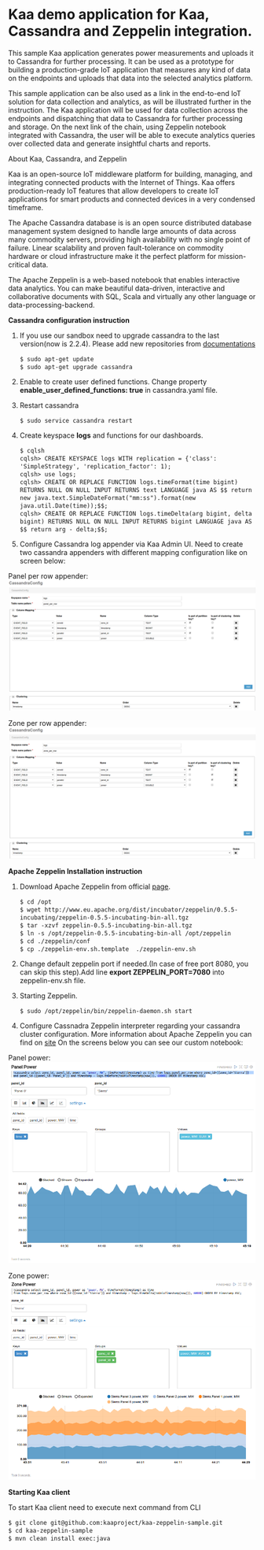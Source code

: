 Kaa demo application for Kaa, Cassandra and Zeppelin integration.
============================
This sample Kaa application generates power measurements and uploads it to Cassandra for further processing. It can be used as a prototype for building a production-grade IoT application that measures any kind of data on the endpoints and uploads that data into the selected analytics platform.

This sample application can be also used as a link in the end-to-end IoT solution for data collection and analytics, as will be illustrated further in the instruction. The Kaa application will be used for data collection across the endpoints and dispatching that data to Cassandra for further processing and storage. On the next link of the chain, using Zeppelin notebook integrated with Cassandra, the user will be able to execute analytics queries over collected data and generate insightful charts and reports. 

About Kaa, Cassandra, and Zeppelin

Kaa is an open-source IoT middleware platform for building, managing, and integrating connected products with the Internet of Things. Kaa offers production-ready IoT features that allow developers to create IoT applications for smart products and connected devices in a very condensed timeframe.

The Apache Cassandra database is is an open source distributed database management system designed to handle large amounts of data across many commodity servers, providing high availability with no single point of failure. Linear scalability and proven fault-tolerance on commodity hardware or cloud infrastructure make it the perfect platform for mission-critical data. 

The Apache Zeppelin is a web-based notebook that enables interactive data analytics. You can make beautiful data-driven, interactive and collaborative documents with SQL, Scala and virtually any other language or data-processing-backend.

**Cassandra configuration instruction**

1. If you use our sandbox need to upgrade cassandra to the last version(now is 2.2.4). Please add new repositories from [documentations](http://wiki.apache.org/cassandra/DebianPackaging)

   ```
   $ sudo apt-get update
   $ sudo apt-get upgrade cassandra
   ```

2. Enable to create user defined functions. Change property **enable_user_defined_functions: true** in cassandra.yaml file.

3. Restart cassandra

   ```
   $ sudo service cassandra restart
   ```

4. Create keyspace **logs** and functions for our dashboards.

   ```
   $ cqlsh
   cqlsh> CREATE KEYSPACE logs WITH replication = {'class': 'SimpleStrategy', 'replication_factor': 1);
   cqlsh> use logs;
   cqlsh> CREATE OR REPLACE FUNCTION logs.timeFormat(time bigint) RETURNS NULL ON NULL INPUT RETURNS text LANGUAGE java AS $$ return new java.text.SimpleDateFormat("mm:ss").format(new java.util.Date(time));$$;
   cqlsh> CREATE OR REPLACE FUNCTION logs.timeDelta(arg bigint, delta bigint) RETURNS NULL ON NULL INPUT RETURNS bigint LANGUAGE java AS $$ return arg - delta;$$;
   ```

5. Configure Cassandra log appender via Kaa Admin UI. Need  to create two cassandra appenders with different mapping configuration like on screen below:
  
Panel per row appender:
  ![this](images/cassandra_appender_panel.png "Panel per row appender")

Zone per row appender:
  ![this](images/cassandra_appender_zone.png "Zone per row appender")

**Apache Zeppelin Installation instruction**

1. Download Apache Zeppelin from official [page]( http://zeppelin.incubator.apache.org/download.html).

   ```
   $ cd /opt
   $ wget http://www.eu.apache.org/dist/incubator/zeppelin/0.5.5-incubating/zeppelin-0.5.5-incubating-bin-all.tgz
   $ tar -xzvf zeppelin-0.5.5-incubating-bin-all.tgz
   $ ln -s /opt/zeppelin-0.5.5-incubating-bin-all /opt/zeppelin
   $ cd ./zeppelin/conf
   $ cp ./zeppelin-env.sh.template  ./zeppelin-env.sh
   ```
2. Change default zeppelin port if needed.(In case of free port 8080, you can skip this step).Add line **export ZEPPELIN_PORT=7080** into zeppelin-env.sh file.

3. Starting Zeppelin.

   ```
   $ sudo /opt/zeppelin/bin/zeppelin-daemon.sh start
   ```

4. Configure Cassnadra Zeppelin interpreter regarding your cassandra cluster configuration.
    More information about Apache Zeppelin you can find on [site](http://zeppelin.incubator.apache.org/)
    On the screens below you can see our custom notebook:

Panel power:
  ![this](images/zeppelin_notebook_panel.png "Panel power")

Zone power:
  ![this](images/zeppelin_notebook_zone.png "Zone power")


**Starting Kaa client**
 
To start Kaa client need to execute next command from CLI

  ```
  $ git clone git@github.com:kaaproject/kaa-zeppelin-sample.git
  $ cd kaa-zeppelin-sample
  $ mvn clean install exec:java
  ```
